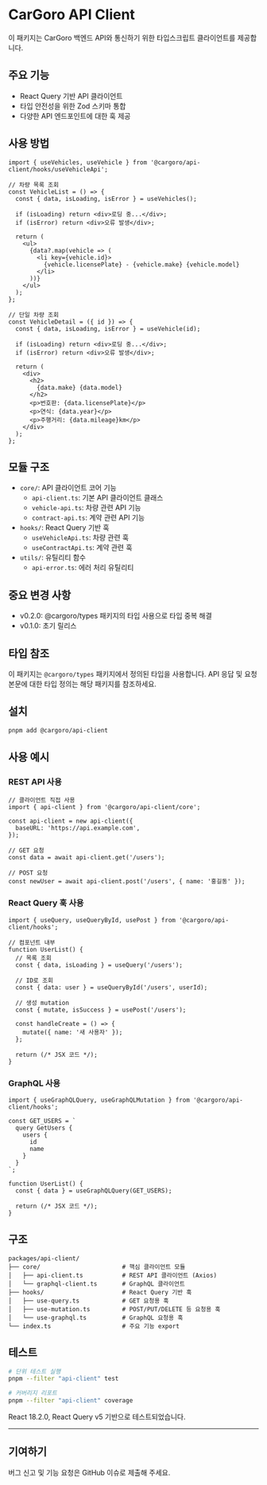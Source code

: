 # CarGoro API Client

이 패키지는 CarGoro 백엔드 API와 통신하기 위한 타입스크립트 클라이언트를 제공합니다.

## 주요 기능

- React Query 기반 API 클라이언트
- 타입 안전성을 위한 Zod 스키마 통합
- 다양한 API 엔드포인트에 대한 훅 제공

## 사용 방법

```tsx
import { useVehicles, useVehicle } from '@cargoro/api-client/hooks/useVehicleApi';

// 차량 목록 조회
const VehicleList = () => {
  const { data, isLoading, isError } = useVehicles();

  if (isLoading) return <div>로딩 중...</div>;
  if (isError) return <div>오류 발생</div>;

  return (
    <ul>
      {data?.map(vehicle => (
        <li key={vehicle.id}>
          {vehicle.licensePlate} - {vehicle.make} {vehicle.model}
        </li>
      ))}
    </ul>
  );
};

// 단일 차량 조회
const VehicleDetail = ({ id }) => {
  const { data, isLoading, isError } = useVehicle(id);

  if (isLoading) return <div>로딩 중...</div>;
  if (isError) return <div>오류 발생</div>;

  return (
    <div>
      <h2>
        {data.make} {data.model}
      </h2>
      <p>번호판: {data.licensePlate}</p>
      <p>연식: {data.year}</p>
      <p>주행거리: {data.mileage}km</p>
    </div>
  );
};
```

## 모듈 구조

- `core/`: API 클라이언트 코어 기능
  - `api-client.ts`: 기본 API 클라이언트 클래스
  - `vehicle-api.ts`: 차량 관련 API 기능
  - `contract-api.ts`: 계약 관련 API 기능
- `hooks/`: React Query 기반 훅
  - `useVehicleApi.ts`: 차량 관련 훅
  - `useContractApi.ts`: 계약 관련 훅
- `utils/`: 유틸리티 함수
  - `api-error.ts`: 에러 처리 유틸리티

## 중요 변경 사항

- v0.2.0: @cargoro/types 패키지의 타입 사용으로 타입 중복 해결
- v0.1.0: 초기 릴리스

## 타입 참조

이 패키지는 `@cargoro/types` 패키지에서 정의된 타입을 사용합니다. API 응답 및 요청 본문에 대한 타입 정의는 해당 패키지를 참조하세요.

## 설치

```bash
pnpm add @cargoro/api-client
```

## 사용 예시

### REST API 사용

```tsx
// 클라이언트 직접 사용
import { api-client } from '@cargoro/api-client/core';

const api-client = new api-client({
  baseURL: 'https://api.example.com',
});

// GET 요청
const data = await api-client.get('/users');

// POST 요청
const newUser = await api-client.post('/users', { name: '홍길동' });
```

### React Query 훅 사용

```tsx
import { useQuery, useQueryById, usePost } from '@cargoro/api-client/hooks';

// 컴포넌트 내부
function UserList() {
  // 목록 조회
  const { data, isLoading } = useQuery('/users');

  // ID로 조회
  const { data: user } = useQueryById('/users', userId);

  // 생성 mutation
  const { mutate, isSuccess } = usePost('/users');

  const handleCreate = () => {
    mutate({ name: '새 사용자' });
  };

  return (/* JSX 코드 */);
}
```

### GraphQL 사용

```tsx
import { useGraphQLQuery, useGraphQLMutation } from '@cargoro/api-client/hooks';

const GET_USERS = `
  query GetUsers {
    users {
      id
      name
    }
  }
`;

function UserList() {
  const { data } = useGraphQLQuery(GET_USERS);

  return (/* JSX 코드 */);
}
```

## 구조

```
packages/api-client/
├── core/                       # 핵심 클라이언트 모듈
│   ├── api-client.ts           # REST API 클라이언트 (Axios)
│   └── graphql-client.ts       # GraphQL 클라이언트
├── hooks/                      # React Query 기반 훅
│   ├── use-query.ts            # GET 요청용 훅
│   ├── use-mutation.ts         # POST/PUT/DELETE 등 요청용 훅
│   └── use-graphql.ts          # GraphQL 요청용 훅
└── index.ts                    # 주요 기능 export
```

## 테스트

```bash
# 단위 테스트 실행
pnpm --filter "api-client" test

# 커버리지 리포트
pnpm --filter "api-client" coverage
```

React 18.2.0, React Query v5 기반으로 테스트되었습니다.

---

## 기여하기

버그 신고 및 기능 요청은 GitHub 이슈로 제출해 주세요.
